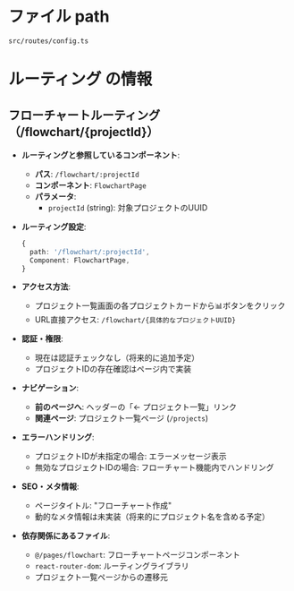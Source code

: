 # ファイル path

```
src/routes/config.ts
```

# ルーティング の情報

## フローチャートルーティング（/flowchart/{projectId}）

- **ルーティングと参照しているコンポーネント**:
  - **パス**: `/flowchart/:projectId`
  - **コンポーネント**: `FlowchartPage`
  - **パラメータ**: 
    - `projectId` (string): 対象プロジェクトのUUID

- **ルーティング設定**:
  ```typescript
  {
    path: '/flowchart/:projectId',
    Component: FlowchartPage,
  }
  ```

- **アクセス方法**:
  - プロジェクト一覧画面の各プロジェクトカードから📊ボタンをクリック
  - URL直接アクセス: `/flowchart/{具体的なプロジェクトUUID}`

- **認証・権限**:
  - 現在は認証チェックなし（将来的に追加予定）
  - プロジェクトIDの存在確認はページ内で実装

- **ナビゲーション**:
  - **前のページへ**: ヘッダーの「← プロジェクト一覧」リンク
  - **関連ページ**: プロジェクト一覧ページ (`/projects`)

- **エラーハンドリング**:
  - プロジェクトIDが未指定の場合: エラーメッセージ表示
  - 無効なプロジェクトIDの場合: フローチャート機能内でハンドリング

- **SEO・メタ情報**:
  - ページタイトル: "フローチャート作成"
  - 動的なメタ情報は未実装（将来的にプロジェクト名を含める予定）

- **依存関係にあるファイル**:
  - `@/pages/flowchart`: フローチャートページコンポーネント
  - `react-router-dom`: ルーティングライブラリ
  - プロジェクト一覧ページからの遷移元